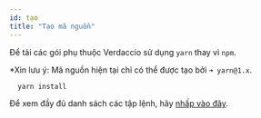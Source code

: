 ```yaml
---
id: tạo
title: "Tạo mã nguồn"
---
```

Để tải các gói phụ thuộc Verdaccio sử dụng `yarn` thay vì `npm`.

*Xin lưu ý: Mã nguồn hiện tại chỉ có thể được tạo bởi `➜ yarn@1.x`.

```bash
  yarn install
```

Để xem đầy đủ danh sách các tập lệnh, hãy [nhấp vào đây](https://github.com/verdaccio/verdaccio/wiki/Build-Source-Code).